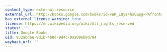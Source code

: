 ```yaml
---
content_type: external-resource
external_url: http://books.google.com/books?id=vWR_LQys4hsC&pg=PAfrontcover#v=onepage
has_external_license_warning: true
license: https://en.wikipedia.org/wiki/All_rights_reserved
status: ''
title: Google Books
uid: 932abdae-9d1b-4b8d-9d4c-9aa09eb0d704
wayback_url: ''
---
```

